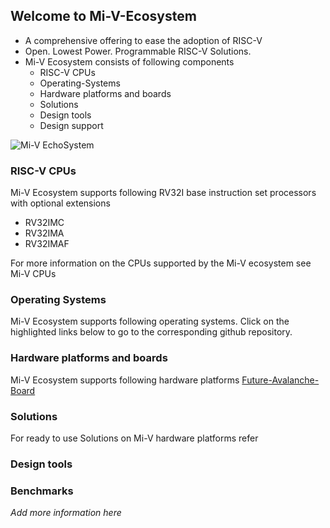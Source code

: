 ## Welcome to Mi-V-Ecosystem
  
- A comprehensive offering to ease the adoption of RISC-V
- Open. Lowest Power. Programmable RISC-V Solutions.
- Mi-V Ecosystem consists of following components
  - RISC-V CPUs
  - Operating-Systems
  - Hardware platforms and boards
  - Solutions
  - Design tools
  - Design support
  
  
![Mi-V EchoSystem](/images/Mi-V_Bubbles.png)
  

### RISC-V CPUs
Mi-V Ecosystem supports following RV32I base instruction set processors with optional extensions
- RV32IMC
- RV32IMA
- RV32IMAF

For more information on the CPUs supported by the Mi-V ecosystem see Mi-V CPUs

### Operating Systems

Mi-V Ecosystem supports following operating systems. Click on the highlighted links
below to go to the corresponding github repository.

    
### Hardware platforms and boards

Mi-V Ecosystem supports following hardware platforms
[Future-Avalanche-Board](https://miv-soft-riscv-cores-on-microchip-fpgas.github.io/Future-Avalanche-Board/)

        
### Solutions
For ready to use Solutions on Mi-V hardware platforms refer 

### Design tools


### Benchmarks
_Add more information here_
